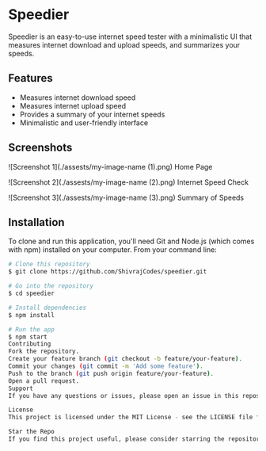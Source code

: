 # Speedier

Speedier is an easy-to-use internet speed tester with a minimalistic UI that measures internet download and upload speeds, and summarizes your speeds.

## Features

- Measures internet download speed
- Measures internet upload speed
- Provides a summary of your internet speeds
- Minimalistic and user-friendly interface

## Screenshots

![Screenshot 1](./assests/my-image-name (1).png)
Home Page

![Screenshot 2](./assests/my-image-name (2).png)
Internet Speed Check

![Screenshot 3](./assests/my-image-name (3).png)
Summary of Speeds

## Installation

To clone and run this application, you'll need Git and Node.js (which comes with npm) installed on your computer. From your command line:

```bash
# Clone this repository
$ git clone https://github.com/ShivrajCodes/speedier.git

# Go into the repository
$ cd speedier

# Install dependencies
$ npm install

# Run the app
$ npm start
Contributing
Fork the repository.
Create your feature branch (git checkout -b feature/your-feature).
Commit your changes (git commit -m 'Add some feature').
Push to the branch (git push origin feature/your-feature).
Open a pull request.
Support
If you have any questions or issues, please open an issue in this repository.

License
This project is licensed under the MIT License - see the LICENSE file for details.

Star the Repo
If you find this project useful, please consider starring the repository. It helps to show your support and keeps us motivated to improve the project!
